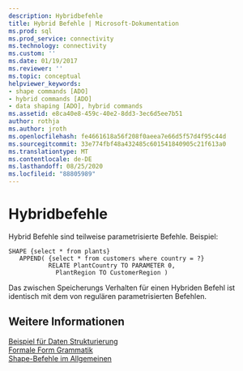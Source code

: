 ```yaml
---
description: Hybridbefehle
title: Hybrid Befehle | Microsoft-Dokumentation
ms.prod: sql
ms.prod_service: connectivity
ms.technology: connectivity
ms.custom: ''
ms.date: 01/19/2017
ms.reviewer: ''
ms.topic: conceptual
helpviewer_keywords:
- shape commands [ADO]
- hybrid commands [ADO]
- data shaping [ADO], hybrid commands
ms.assetid: e8ca40e8-459c-40e2-8dd3-3ec6d5ee7b51
author: rothja
ms.author: jroth
ms.openlocfilehash: fe4661618a56f208f0aeea7e66d5f57d4f95c44d
ms.sourcegitcommit: 33e774fbf48a432485c601541840905c21f613a0
ms.translationtype: MT
ms.contentlocale: de-DE
ms.lasthandoff: 08/25/2020
ms.locfileid: "88805989"
---
```

# <a name="hybrid-commands"></a>Hybridbefehle
Hybrid Befehle sind teilweise parametrisierte Befehle. Beispiel:  
  
```  
SHAPE {select * from plants}   
   APPEND( {select * from customers where country = ?}   
           RELATE PlantCountry TO PARAMETER 0,   
             PlantRegion TO CustomerRegion )   
```  
  
 Das zwischen Speicherungs Verhalten für einen Hybriden Befehl ist identisch mit dem von regulären parametrisierten Befehlen.  
  
## <a name="see-also"></a>Weitere Informationen  
 [Beispiel für Daten Strukturierung](./data-shaping-example.md)   
 [Formale Form Grammatik](./formal-shape-grammar.md)   
 [Shape-Befehle im Allgemeinen](./shape-commands-in-general.md)